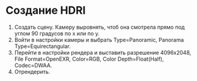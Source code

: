 # Создание HDRI

1. Создать сцену. Камеру выровнять, чтоб она смотрела прямо под углом 90 градусов по x или по y.
2. Войти в настройки камеры и выбрать Type=Panoramic, Panorama Type=Equirectangular.
3. Перейти в настройки рендера и выставить разрешение 4096x2048, File Format=OpenEXR, Color=RGB, Color Depth=Float(Half), Codec=DWAA.
4. Отрендерить.